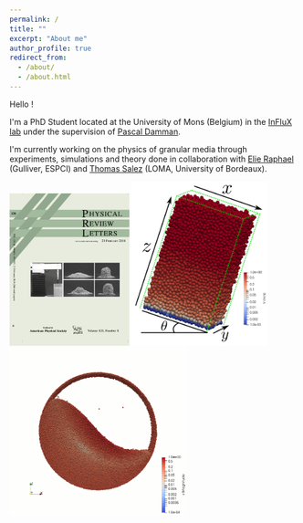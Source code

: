 ```yaml
---
permalink: /
title: ""
excerpt: "About me"
author_profile: true
redirect_from: 
  - /about/
  - /about.html
---
```


Hello ! 

I'm a PhD Student located at the University of Mons (Belgium) in the [InFluX lab](https://influxpascal.github.io/) under the supervision of [Pascal Damman](https://scholar.google.com/citations?user=nUU2u2kAAAAJ&hl=fr&oi=ao).

I'm currently working on the physics of granular media through experiments, simulations and theory done in collaboration with [Elie Raphael](https://scholar.google.com/citations?hl=fr&user=Zl4OXt0AAAAJ) (Gulliver, ESPCI) and [Thomas Salez](https://scholar.google.com/citations?user=BeT9ZPAAAAAJ&hl=fr) (LOMA, University of Bordeaux).

<!--![S-Shape flow](/images/SShape.gif =250x)-->

<img src="/images/GranularChainPRLCover.png" width="210px" /> <img src="/images/DEM.png" width="240px" /> <img src="/images/SShape.gif" width="310px" />



<!--!<img src="/images/GranularChainPRLCover.png" height="20px" /> <img src="/images/DEM.png" height="20px" /> <img src="/images/SShape.gif" height="20px" />-->


<!--!<img src="/images/GranularChainPRLCover.png" height="20px" width="200px" /> <img src="/images/DEM.png" height="20px" width="200px" /> <img src="/images/SShape.gif" height="20px" width="200px" />-->



<!-- Comment a line -->

<!--
**Bold a line** -->
<!--
*Italic style* -->
<!--
# Size up -->
<!--
###### up to 6 -->
<!--
![Image of Yaktocat](https://octodex.github.com/images/yaktocat.png) -->

